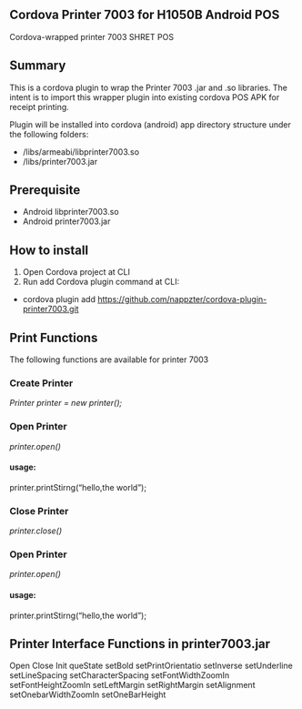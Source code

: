 ## Cordova Printer 7003 for H1050B Android POS
Cordova-wrapped printer 7003 SHRET POS 

## Summary
This is a cordova plugin to wrap the Printer 7003 .jar and .so libraries. The intent is to import this wrapper plugin into existing cordova POS APK for receipt printing.

Plugin will be installed into cordova (android) app directory structure under the following folders:

- /libs/armeabi/libprinter7003.so
- /libs/printer7003.jar

## Prerequisite
 - Android libprinter7003.so
 - Android printer7003.jar
 
## How to install
1. Open Cordova project at CLI
2. Run add Cordova plugin command at CLI:
  - cordova plugin add https://github.com/nappzter/cordova-plugin-printer7003.git
  
## Print Functions
The following functions are available for printer 7003

### Create Printer
<i>Printer printer = new printer();</i>

### Open Printer
<i>printer.open()</i>

#### usage: 
printer.printStirng(“hello,the world”);

### Close Printer
<i>printer.close()</i>

### Open Printer
<i>printer.open()</i>

#### usage: 
printer.printStirng(“hello,the world”);

## Printer Interface Functions in printer7003.jar

Open
Close 
Init
queState
setBold
setPrintOrientatio
setInverse
setUnderline
setLineSpacing
setCharacterSpacing
setFontWidthZoomIn
setFontHeightZoomIn
setLeftMargin
setRightMargin
setAlignment
setOnebarWidthZoomIn
setOneBarHeight




